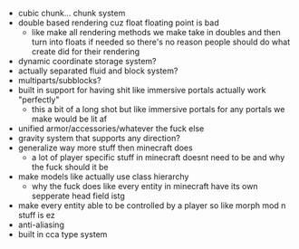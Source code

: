 - cubic chunk... chunk system
- double based rendering cuz float floating point is bad
	- like make all rendering methods we make take in doubles and then turn into floats if needed so there's no reason people should do what create did for their rendering
- dynamic coordinate storage system?
- actually separated fluid and block system?
- multiparts/subblocks?
- built in support for having shit like immersive portals actually work "perfectly" 
	- this a bit of a long shot but like immersive portals for any portals we make would be lit af
- unified armor/accessories/whatever the fuck else
- gravity system that supports any direction?
- generalize way more stuff then minecraft does
	- a lot of player specific stuff in minecraft doesnt need to be and why the fuck should it be
- make models like actually use class hierarchy
	- why the fuck does like every entity in minecraft have its own sepperate head field istg
- make every entity able to be controlled by a player so like morph mod n stuff is ez
- anti-aliasing
- built in cca type system
